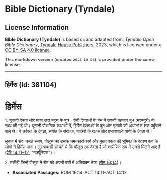 # Bible Dictionary (Tyndale)

## License Information

**Bible Dictionary (Tyndale)** is based on and adapted from: _Tyndale Open Bible Dictionary_, [Tyndale House Publishers](https://tyndaleopenresources.com/), 2023, which is licensed under a [CC BY-SA 4.0 license](https://creativecommons.org/licenses/by-sa/4.0/legalcode.en).

This markdown version (created `2025-10-06`) is provided under the same license.



--------------------------------

## हिर्मेस (id: 381104)

हिर्मेस
=======

1\. यूनानी देवता और माया द्वारा ज्यूस के पुत्र। रोमी देवताओं के पंथ में उनकी पहचान बुध (मरक्युरी) के साथ की गई थी। यूनानी पौराणिक कथाओं में, हिर्मेस देवताओं के दूत और मृतकों को अधोलोक तक पहुँचाने वाले थे। वे उर्वरता के देवता, संगीत के संरक्षक, यात्रियों के रक्षक और प्रभावशाली वाणी के देवता थे।

लुस्त्रा में सेवा करते समय, पौलुस को उसके चमत्कारी कार्य और मुख्य वक्ता की भूमिका के कारण वहां के लोगों ने हिर्मेस माना। लुस्त्रावासी सोचते थे कि पौलुस एक देवता हैं जो शारीरिक रूप में उनसे मिलने आए हैं ([प्रेरि 14:11–12](https://ref.ly/Acts14:11-Acts14:12), "मर्क्यूरियस")।

2\. मसीही जिन्हें पौलुस ने रोम को अपनी पत्री में अभिवादन भेजा ([रोम 16:14](https://ref.ly/Rom16:14))।

* **Associated Passages:** ROM 16:14; ACT 14:11–ACT 14:12


